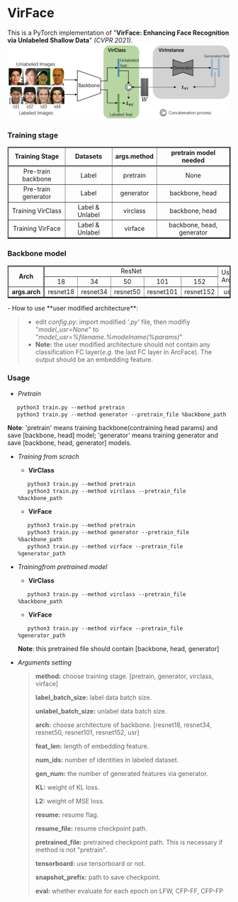 # VirFace

This is a PyTorch implementation of "**VirFace: Enhancing Face Recognition via Unlabeled Shallow Data**" _(CVPR 2021)_.
**![VirFace_Framework.png](./img/VirFace_Framework.png)**

### **Training stage**

   <table border="2">
      <tr>
         <td style="text-align: center; vertical-align: middle; border-bottom: double"><b>Training Stage</b></td>
         <td style="text-align: center; vertical-align: middle; border-bottom: double"><b>Datasets</b></td>
         <td style="text-align: center; vertical-align: middle; border-bottom: double"><b>args.method</b></td>
         <td style="text-align: center; vertical-align: middle; border-bottom: double"><b>pretrain model needed</b></td>
      </tr>
      <tr>
         <td style="text-align: center; vertical-align: middle;">Pre-train backbone</td>
         <td style="text-align: center; vertical-align: middle;">Label</td>
         <td style="text-align: center; vertical-align: middle;">pretrain</td>
         <td style="text-align: center; vertical-align: middle;">None</td>
      </tr>
      <tr>
         <td style="text-align: center; vertical-align: middle;">Pre-train generator</td>
         <td style="text-align: center; vertical-align: middle;">Label</td>
         <td style="text-align: center; vertical-align: middle;">generator</td>
         <td style="text-align: center; vertical-align: middle;">backbone, head</td>
      </tr>
      <tr>
         <td style="text-align: center; vertical-align: middle;">Training VirClass</td>
         <td style="text-align: center; vertical-align: middle;">Label &amp; Unlabel</td>
         <td style="text-align: center; vertical-align: middle;">virclass</td>
         <td style="text-align: center; vertical-align: middle;">backbone, head</td>
      </tr>
      <tr>
         <td style="text-align: center; vertical-align: middle;">Training VirFace</td>
         <td style="text-align: center; vertical-align: middle;">Label &amp; Unlabel</td>
         <td style="text-align: center; vertical-align: middle;">virface</td>
         <td style="text-align: center; vertical-align: middle;">backbone, head, generator</td>
      </tr>
   </table>

### **Backbone model**

   <table border="2">
      <tr>
         <td style="text-align: center; vertical-align: middle; border-right: double" rowspan="2"><b>Arch</b></td>
         <td style="text-align: center; vertical-align: middle;" colspan="5">ResNet</td>
         <td style="text-align: center; vertical-align: middle;" rowspan="2">User Arch</td>
      </tr>
      <tr>
         <td style="text-align: center; vertical-align: middle;">18</td>
         <td style="text-align: center; vertical-align: middle;">34</td>
         <td style="text-align: center; vertical-align: middle;">50</td>
         <td style="text-align: center; vertical-align: middle;">101</td>
         <td style="text-align: center; vertical-align: middle;">152</td>
      </tr>
      <tr>
         <td style="text-align: center; vertical-align: middle; border-right: double"><b>args.arch</b></td>
         <td style="text-align: center; vertical-align: middle;">resnet18</td>
         <td style="text-align: center; vertical-align: middle;">resnet34</td>
         <td style="text-align: center; vertical-align: middle;">resnet50</td>
         <td style="text-align: center; vertical-align: middle;">resnet101</td>
         <td style="text-align: center; vertical-align: middle;">resnet152</td>
         <td style="text-align: center; vertical-align: middle;">usr</td>
      </tr>
   </table>
   - How to use **user modified architecture**:
  
   > - edit _config.py_: import modified *'.py'* file, then modifiy "_model_usr=None_" to "_model_usr=%filename.%modelname(%params)_"
   > - **Note:** the user modified architecture should not contain any classification FC layer(_e.g._ the last FC layer in ArcFace). The output should be an embedding feature.

### **Usage**
 - _Pretrain_

 ```shell
    python3 train.py --method pretrain
    python3 train.py --method generator --pretrain_file %backbone_path
 ```

 **Note**: 'pretrain' means training backbone(contraining head params) and save [backbone, head] model; 'generator' means training generator and save [backbone, head, generator] models. 
 - _Training from scrach_

    - **VirClass**

    ```shell
       python3 train.py --method pretrain
       python3 train.py --method virclass --pretrain_file %backbone_path
    ```

    - **VirFace**

    ```shell
       python3 train.py --method pretrain
       python3 train.py --method generator --pretrain_file %backbone_path
       python3 train.py --method virface --pretrain_file %generator_path
    ```
 - _Trainingfrom pretrained model_
    - **VirClass** 

    ```shell
       python3 train.py --method virclass --pretrain_file %backbone_path
    ```

    - **VirFace**

    ```shell
       python3 train.py --method virface --pretrain_file %generator_path
    ```
    **Note**: this pretrained file should contain [backbone, head, generator]

 - _Arguments setting_
    > **method:** choose training stage. [pretrain, generator, virclass, virface]
    >
    > **label_batch_size:** label data batch size.
    >
    > **unlabel_batch_size:** unlabel data batch size.
    >
    > **arch:** choose architecture of backbone. [resnet18, resnet34, resnet50, resnet101, resnet152, usr]
    >
    > **feat_len:** length of embedding feature.
    >
    > **num_ids:** number of identities in labeled dataset.
    >
    > **gen_num:** the number of generated features via generator.
    >
    > **KL:** weight of KL loss.
    >
    > **L2:** weight of MSE loss.
    >
    > **resume:** resume flag.
    >
    > **resume_file:** resume checkpoint path.
    >
    > **pretrained_file:** pretrained checkpoint path. This is necessary if method is not "pretrain".
    >
    > **tensorboard:** use tensorboard or not.
    >
    > **snapshot_prefix:** path to save checkpoint.
    >
    > **eval:** whether evaluate for each epoch on LFW, CFP-FF, CFP-FP

